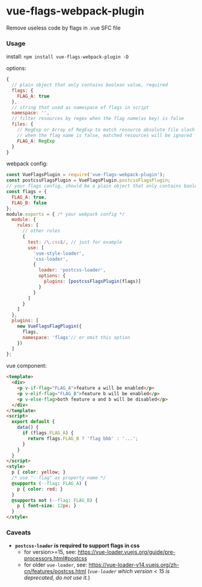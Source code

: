 # vue-flags-webpack-plugin
Remove useless code by flags in .vue SFC file

### Usage

install: `npm install vue-flags-webpack-plugin -D`

options:
```javascript
{
  // plain object that only contains boolean value, required
  flags: {
    FLAG_A: true
  },
  // string that used as namespace of flags in script
  namespace: '',
  // filter resources by regex when the flag name(as key) is false
  files: {
    // RegExp or Array of RegExp to match resource absolute file slash path,
    // when the flag name is false, matched resources will be ignored
    FLAG_A: RegExp
  }
}
```

webpack config:
```javascript
const VueFlagsPlugin = require('vue-flags-webpack-plugin');
const postcssFlagsPlugin = VueFlagsPlugin.postcssFlagsPlugin;
// your flags config, should be a plain object that only contains boolean value
const flags = {
  FLAG_A: true,
  FLAG_B: false
};
module.exports = { /* your webpack config */
  module: {
    rules: [
      // other rules
      {
        test: /\.css$/, // just for example
        use: [
          'vue-style-loader',
          'css-loader',
          {
            loader: 'postcss-loader',
            options: {
              plugins: [postcssFlagsPlugin(flags)]
            }
          }
        ]
      }
    ]
  },
  plugins: [
    new VueFlagsFlagPlugin({
      flags,
      namespace: 'flags'// or omit this option
    })
  ]
};
```

vue component:
```html
<template>
  <div>
    <p v-if-flag="FLAG_A">feature a will be enabled</p>
    <p v-elif-flag="FLAG_B">feature b will be enabled</p>
    <p v-else-flag>both feature a and b will be disabled</p>
  </div>
</template>
<script>
  export default {
    data() {
      if (flags.FLAG_A) {
        return flags.FLAG_B ? 'flag bbb' : '...';
      }
    }
  }
</script>
<style>
  p { color: yellow; }
  /* use "--flag" as property name */
  @supports (--flag: FLAG_A) {
    p { color: red; }
  }
  @supports not (--flag: FLAG_B) {
    p { font-size: 12px; }
  }
</style>
```

### Caveats
- **`postcss-loader` is required to support flags in css**
  - for version>=15, see: https://vue-loader.vuejs.org/guide/pre-processors.html#postcss
  - for older `vue-loader`, see: https://vue-loader-v14.vuejs.org/zh-cn/features/postcss.html (*`vue-loader` which version < 15 is deprecated, do not use it.*)
